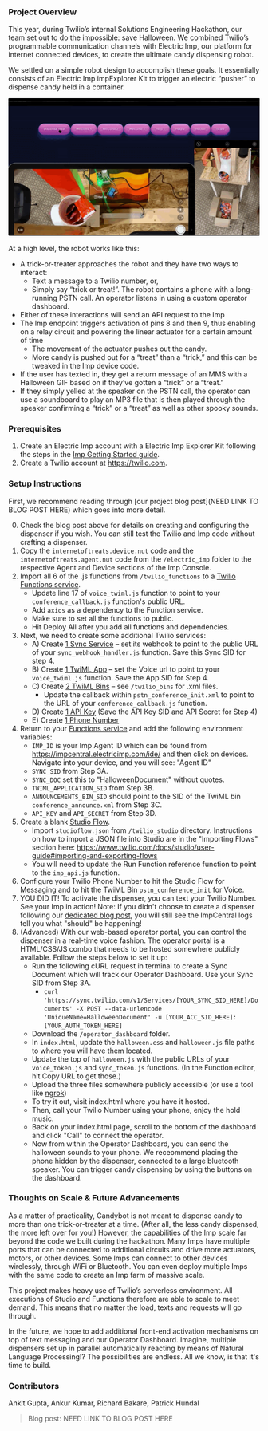 ### Project Overview

This year, during Twilio’s internal Solutions Engineering Hackathon, our team set out to do the impossible: save Halloween. We combined Twilio’s programmable communication channels with Electric Imp, our platform for internet connected devices, to create the ultimate candy dispensing robot. 

We settled on a simple robot design to accomplish these goals. It essentially consists of an Electric Imp impExplorer Kit to trigger an electric “pusher” to dispense candy held in a container. 

![Candybot In Use](candybot_in_use.gif)

At a high level, the robot works like this:
- A trick-or-treater approaches the robot and they have two ways to interact:
  - Text a message to a Twilio number, or, 
  - Simply say “trick or treat!”. The robot contains a phone with a long-running PSTN call. An operator listens in using a custom operator dashboard.
- Either of these interactions will send an API request to the Imp
- The Imp endpoint triggers activation of pins 8 and then 9, thus enabling on a relay circuit and powering the linear actuator for a certain amount of time 
  - The movement of the actuator pushes out the candy. 
  - More candy is pushed out for a “treat” than a “trick,” and this can be tweaked in the Imp device code. 
- If the user has texted in, they get a return message of an MMS with a Halloween GIF based on if they’ve gotten a “trick” or a “treat.” 
- If they simply yelled at the speaker on the PSTN call, the operator can use a soundboard to play an MP3 file that is then played through the speaker confirming a “trick” or a “treat” as well as other spooky sounds. 

### Prerequisites
1. Create an Electric Imp account with a Electric Imp Explorer Kit following the steps in the [Imp Getting Started guide](https://developer.electricimp.com/gettingstarted/explorer).
2. Create a Twilio account at https://twilio.com.

### Setup Instructions

First, we recommend reading through [our project blog post](NEED LINK TO BLOG POST HERE) which goes into more detail.

0. Check the blog post above for details on creating and configuring the dispenser if you wish. You can still test the Twilio and Imp code without crafting a dispenser.
1. Copy the ```internetoftreats.device.nut``` code and the ```internetoftreats.agent.nut``` code from the ```/electric_imp``` folder to the respective Agent and Device sections of the Imp Console.
2. Import all 6 of the .js functions from ```/twilio_functions``` to a [Twilio Functions service](https://www.twilio.com/console/functions/overview/services).
	* Update line 17 of ```voice_twiml.js``` function to point to your ```conference_callback.js``` function's public URL. 
	* Add ```axios``` as a dependency to the Function service.
	* Make sure to set all the functions to public.
	* Hit Deploy All after you add all functions and dependencies.
3. Next, we need to create some additional Twilio services: 
	* A) Create [1 Sync Service](https://www.twilio.com/console/sync/services) – set its webhook to point to the public URL of your ```sync_webhook_handler.js``` function. Save this Sync SID for step 4. 
	* B) Create [1 TwiML App](https://www.twilio.com/console/voice/twiml/apps/create) – set the Voice url to point to your ```voice_twiml.js``` function. Save the App SID for Step 4. 
	* C) Create [2 TwiML Bins](https://www.twilio.com/console/twiml-bins/create) – see ```/twilio_bins``` for .xml files. 
		* Update the callback within ```pstn_conference_init.xml``` to point to the URL of your ```conference_callback.js``` function.
	* D) Create [1 API Key](https://www.twilio.com/console/voice/settings/api-keys/create) (Save the API Key SID and API Secret for Step 4)
	* E) Create [1 Phone Number](https://www.twilio.com/console/phone-numbers/search)
4. Return to your [Functions service](https://www.twilio.com/console/functions/overview/services) and add the following environment variables:
	* ```IMP_ID``` is your Imp Agent ID which can be found from https://impcentral.electricimp.com/ide/ and then click on devices. Navigate into your device, and you will see: "Agent ID"
	* ```SYNC_SID``` from Step 3A.
	* ```SYNC_DOC``` set this to "HalloweenDocument" without quotes. 
	* ```TWIML_APPLICATION_SID``` from Step 3B. 
	* ```ANNOUNCEMENTS_BIN_SID``` should point to the SID of the TwiML bin ```conference_announce.xml``` from Step 3C.
	* ```API_KEY``` and ```API_SECRET``` from Step 3D.
5. Create a blank [Studio Flow](https://www.twilio.com/console/studio/flows). 
	* Import ```studioflow.json``` from ```/twilio_studio``` directory. Instructions on how to import a JSON file into Studio are in the "Importing Flows" section here: https://www.twilio.com/docs/studio/user-guide#importing-and-exporting-flows
	* You will need to update the Run Function reference function to point to the ```imp_api.js``` function.
6. Configure your Twilio Phone Number to hit the Studio Flow for Messaging and to hit the TwiML Bin ```pstn_conference_init``` for Voice.
7. YOU DID IT! To activate the dispenser, you can text your Twilio Number. See your Imp in action! Note: If you didn't choose to create a dispenser following our [dedicated blog post](https://docs.google.com/document/d/1fY5S2Kl-1uOMibUPHjaAW9hFMA7fUzi_cV6br8jPc98/edit?usp=sharing), you will still see the ImpCentral logs tell you what "should" be happening!
8. (Advanced) With our web-based operator portal, you can control the dispenser in a real-time voice fashion. The operator portal is a HTML/CSS/JS combo that needs to be hosted somewhere publicly available. Follow the steps below to set it up:
	* Run the following cURL request in terminal to create a Sync Document which will track our Operator Dashboard. Use your Sync SID from Step 3A. 
		* ```curl 'https://sync.twilio.com/v1/Services/[YOUR_SYNC_SID_HERE]/Documents' -X POST --data-urlencode 'UniqueName=HalloweenDocument' -u [YOUR_ACC_SID_HERE]:[YOUR_AUTH_TOKEN_HERE]```
	* Download the ```/operator_dashboard``` folder.
	* In ```index.html```, update the ```halloween.css``` and ```halloween.js``` file paths to where you will have them located. 
	* Update the top of ```halloween.js``` with the public URLs of your ```voice_token.js``` and ```sync_token.js``` functions. (In the Function editor, hit Copy URL to get those.)
	* Upload the three files somewhere publicly accessible (or use a tool like [ngrok](https://ngrok.io))
	* To try it out, visit index.html where you have it hosted. 
	* Then, call your Twilio Number using your phone, enjoy the hold music. 
	* Back on your index.html page, scroll to the bottom of the dashboard and click "Call" to connect the operator.
	* Now from within the Operator Dashboard, you can send the halloween sounds to your phone. We receommend placing the phone hidden by the dispenser, connected to a large bluetooth speaker. You can trigger candy dispensing by using the buttons on the dashboard.

### Thoughts on Scale & Future Advancements
As a matter of practicality, Candybot is not meant to dispense candy to more than one trick-or-treater at a time. (After all, the less candy dispensed, the more left over for you!) However, the capabilities of the Imp scale far beyond the code we built during the hackathon. Many Imps have multiple ports that can be connected to additional circuits and drive more actuators, motors, or other devices. Some Imps can connect to other devices wirelessly, through WiFi or Bluetooth. You can even deploy multiple Imps with the same code to create an Imp farm of massive scale. 

This project makes heavy use of Twilio’s serverless environment. All executions of Studio and Functions therefore are able to scale to meet demand. This means that no matter the load, texts and requests will go through.

In the future, we hope to add additional front-end activation mechanisms on top of text messaging and our Operator Dashboard. Imagine, multiple dispensers set up in parallel automatically reacting by means of Natural Language Processing!? The possibilities are endless. All we know, is that it's time to build. 

### Contributors
Ankit Gupta, Ankur Kumar, Richard Bakare, Patrick Hundal

> Blog post: NEED LINK TO BLOG POST HERE
